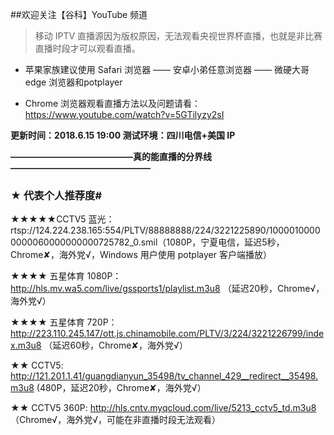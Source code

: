 ##欢迎关注【谷科】YouTube 频道

> 移动 IPTV 直播源因为版权原因，无法观看央视世界杯直播，也就是非比赛直播时段才可以观看直播。

* 苹果家族建议使用 Safari 浏览器 —— 安卓小弟任意浏览器 —— 微硬大哥 edge 浏览器和potplayer

* Chrome 浏览器观看直播方法以及问题请看：https://www.youtube.com/watch?v=5GTilyzy2sI

****更新时间：2018.6.15  19:00  测试环境：四川电信+美国 IP****

****——————————————真的能直播的分界线————————————————****

### ★ 代表个人推荐度#

★★★★★CCTV5 蓝光：rtsp://124.224.238.165:554/PLTV/88888888/224/3221225890/10000100000000060000000000725782_0.smil（1080P，宁夏电信，延迟5秒，Chrome✘，海外党√，Windows 用户使用 potplayer 客户端播放）

★★★★ 五星体育 1080P：http://hls.mv.wa5.com/live/gssports1/playlist.m3u8 （延迟20秒，Chrome√，海外党√）

★★★★ 五星体育 720P：http://223.110.245.147/ott.js.chinamobile.com/PLTV/3/224/3221226799/index.m3u8 （延迟60秒，Chrome✘，海外党√）

★★ CCTV5:  http://121.201.1.41/guangdianyun_35498/tv_channel_429__redirect__35498.m3u8 (480P，延迟20秒，Chrome✘，海外党√）

★★ CCTV5 360P:  http://hls.cntv.myqcloud.com/live/5213_cctv5_td.m3u8 （Chrome√，海外党√，可能在非直播时段无法观看）
